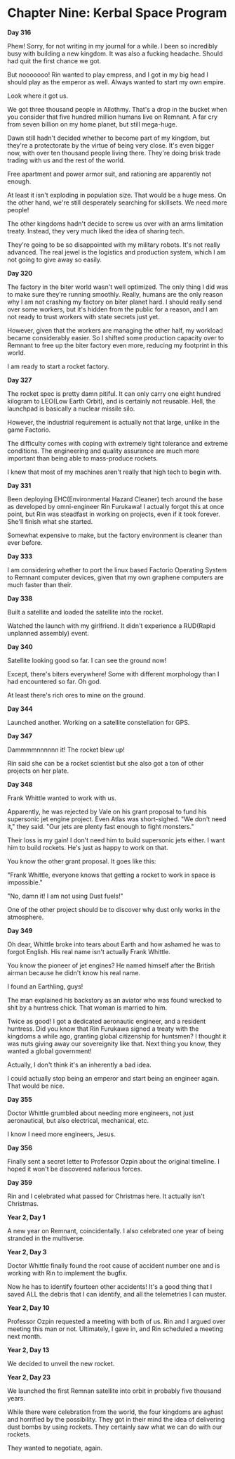 # Chapter Nine: Kerbal Space Program

**Day 316**

Phew! Sorry, for not writing in my journal for a while. I been so incredibly busy with building a new kingdom. It was also a fucking headache. Should had quit the first chance we got.

But nooooooo! Rin wanted to play empress, and I got in my big head I should play as the emperor as well. Always wanted to start my own empire.

Look where it got us.

We got three thousand people in Allothmy. That's a drop in the bucket when you consider that five hundred million humans live on Remnant. A far cry from seven billion on my home planet, but still mega-huge.

Dawn still hadn't decided whether to become part of my kingdom, but they're a protectorate by the virtue of being very close. It's even bigger now, with over ten thousand people living there. They're doing brisk trade trading with us and the rest of the world.

Free apartment and power armor suit, and rationing are apparently not enough.

At least it isn't exploding in population size. That would be a huge mess. On the other hand, we're still desperately searching for skillsets. We need more people!

The other kingdoms hadn't decide to screw us over with an arms limitation treaty. Instead, they very much liked the idea of sharing tech.

They're going to be so disappointed with my military robots. It's not really advanced. The real jewel is the logistics and production system, which I am not going to give away so easily.

**Day 320**

The factory in the biter world wasn't well optimized. The only thing I did was to make sure they're running smoothly. Really, humans are the only reason why I am not crashing my factory on biter planet hard. I should really send over some workers, but it's hidden from the public for a reason, and I am not ready to trust workers with state secrets just yet.

However, given that the workers are managing the other half, my workload became considerably easier. So I shifted some production capacity over to Remnant to free up the biter factory even more, reducing my footprint in this world.

I am ready to start a rocket factory.

**Day 327**

The rocket spec is pretty damn pitiful. It can only carry one eight hundred kilogram to LEO(Low Earth Orbit), and is certainly not reusable. Hell, the launchpad is basically a nuclear missile silo.

However, the industrial requirement is actually not that large, unlike in the game Factorio.

The difficulty comes with coping with extremely tight tolerance and extreme conditions. The engineering and quality assurance are much more important than being able to mass-produce rockets.

I knew that most of my machines aren't really that high tech to begin with.

**Day 331**

Been deploying EHC(Environmental Hazard Cleaner) tech around the base as developed by omni-engineer Rin Furukawa! I actually forgot this at once point, but Rin was steadfast in working on projects, even if it took forever. She'll finish what she started.

Somewhat expensive to make, but the factory environment is cleaner than ever before.

**Day 333**

I am considering whether to port the linux based Factorio Operating System to Remnant computer devices, given that my own graphene computers are much faster than their.

**Day 338**

Built a satellite and loaded the satellite into the rocket.

Watched the launch with my girlfriend. It didn't experience a RUD(Rapid unplanned assembly) event.

**Day 340**

Satellite looking good so far. I can see the ground now!

Except, there's biters everywhere! Some with different morphology than I had encountered so far. Oh god.

At least there's rich ores to mine on the ground.

**Day 344**

Launched another. Working on a satellite constellation for GPS.

**Day 347**

Dammmmnnnnnn it! The rocket blew up!

Rin said she can be a rocket scientist but she also got a ton of other projects on her plate.

**Day 348**

Frank Whittle wanted to work with us.

Apparently, he was rejected by Vale on his grant proposal to fund his supersonic jet engine project. Even Atlas was short-sighed. "We don't need it," they said. "Our jets are plenty fast enough to fight monsters."

Their loss is my gain! I don't need him to build supersonic jets either. I want him to build rockets. He's just as happy to work on that.

You know the other grant proposal. It goes like this:

"Frank Whittle, everyone knows that getting a rocket to work in space is impossible."

"No, damn it! I am not using Dust fuels!"

One of the other project should be to discover why dust only works in the atmosphere.

**Day 349**

Oh dear, Whittle broke into tears about Earth and how ashamed he was to forgot English. His real name isn't actually Frank Whittle.

You know the pioneer of jet engines? He named himself after the British airman because he didn't know his real name.

I found an Earthling, guys!

The man explained his backstory as an aviator who was found wrecked to shit by a huntress chick. That woman is married to him.

Twice as good! I got a dedicated aeronautic engineer, and a resident huntress. Did you know that Rin Furukawa signed a treaty with the kingdoms a while ago, granting global citizenship for huntsmen? I thought it was nuts giving away our sovereignity like that. Next thing you know, they wanted a global government!

Actually, I don't think it's an inherently a bad idea.

I could actually stop being an emperor and start being an engineer again. That would be nice.

**Day 355**

Doctor Whittle grumbled about needing more engineers, not just aeronautical, but also electrical, mechanical, etc.

I know I need more engineers, Jesus.

**Day 356**

Finally sent a secret letter to Professor Ozpin about the original timeline. I hoped it won't be discovered nafarious forces.

**Day 359**

Rin and I celebrated what passed for Christmas here. It actually isn't Christmas.

**Year 2, Day 1**

A new year on Remnant, coincidentally. I also celebrated one year of being stranded in the multiverse.

**Year 2, Day 3**

Doctor Whittle finally found the root cause of accident number one and is working with Rin to implement the bugfix.

Now he has to identify fourteen other accidents! It's a good thing that I saved ALL the debris that I can identify, and all the telemetries I can muster.

**Year 2, Day 10**

Professor Ozpin requested a meeting with both of us. Rin and I argued over meeting this man or not. Ultimately, I gave in, and Rin scheduled a meeting next month.

**Year 2, Day 13**

We decided to unveil the new rocket.

**Year 2, Day 23**

We launched the first Remnan satellite into orbit in probably five thousand years.

While there were celebration from the world, the four kingdoms are aghast and horrified by the possibility. They got in their mind the idea of delivering dust bombs by using rockets. They certainly saw what we can do with our rockets.

They wanted to negotiate, again.
